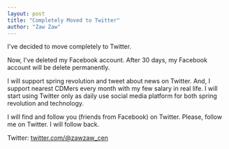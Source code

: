 ```yaml
---
layout: post
title: "Completely Moved to Twitter"
author: "Zaw Zaw"
---
```


I've decided to move completely to Twitter.

Now, I've deleted my Facebook account. After 30 days, my Facebook account will be delete permanently.

I will support spring revolution and tweet about news on Twitter. And, I support nearest CDMers every month with my few salary in real life. I will start using Twitter only as daily use social media platform for both spring revolution and technology.

I will find and follow you (friends from Facebook) on Twitter. Please, follow me on Twitter. I will follow back.

Twitter: [twitter.com/@zawzaw_cen](https://twitter.com/zawzaw_cen)
